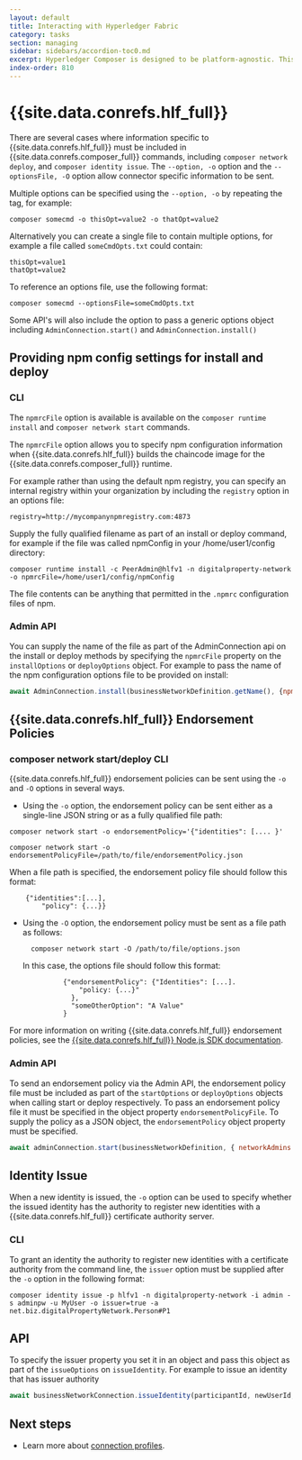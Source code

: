 ```yaml
---
layout: default
title: Interacting with Hyperledger Fabric
category: tasks
section: managing
sidebar: sidebars/accordion-toc0.md
excerpt: Hyperledger Composer is designed to be platform-agnostic. This section is about specifics in relation to interacting with Hyperledger Fabric.
index-order: 810
---
```


# {{site.data.conrefs.hlf_full}}

There are several cases where information specific to {{site.data.conrefs.hlf_full}} must be included in {{site.data.conrefs.composer_full}} commands, including `composer network deploy`, and `composer identity issue`. The `--option, -o` option and the `--optionsFile, -O` option allow connector specific information to be sent.

Multiple options can be specified using the `--option, -o` by repeating the tag, for example:

```
composer somecmd -o thisOpt=value2 -o thatOpt=value2
```

Alternatively you can create a single file to contain multiple options, for example a file called `someCmdOpts.txt` could contain:

```
thisOpt=value1
thatOpt=value2
```

To reference an options file, use the following format:

```
composer somecmd --optionsFile=someCmdOpts.txt
```

Some API's will also include the option to pass a generic options object including `AdminConnection.start()` and `AdminConnection.install()`

## Providing npm config settings for install and deploy

### CLI
The `npmrcFile` option is available is available on the `composer runtime install` and `composer network start` commands.

The `npmrcFile` option allows you to specify npm configuration information when {{site.data.conrefs.hlf_full}} builds the chaincode image for the {{site.data.conrefs.composer_full}} runtime.

For example rather than using the default npm registry, you can specify an internal registry within your organization by including the `registry` option in an options file:

```
registry=http://mycompanynpmregistry.com:4873
```

Supply the fully qualified filename as part of an install or deploy command, for example if the file was called npmConfig
in your /home/user1/config directory:

```
composer runtime install -c PeerAdmin@hlfv1 -n digitalproperty-network -o npmrcFile=/home/user1/config/npmConfig
```

The file contents can be anything that permitted in the `.npmrc` configuration files of npm.

### Admin API

You can supply the name of the file as part of the AdminConnection api on the install or deploy methods by specifying the `npmrcFile` property on the `installOptions` or `deployOptions` object. For example to pass the name of the npm configuration options file to be provided on install:

```javascript
await AdminConnection.install(businessNetworkDefinition.getName(), {npmrcFile: '/tmp/npmrc'});
```


## {{site.data.conrefs.hlf_full}} Endorsement Policies

### composer network start/deploy CLI

{{site.data.conrefs.hlf_full}} endorsement policies can be sent using the `-o` and `-O` options in several ways.

- Using the `-o` option, the endorsement policy can be sent either as a single-line JSON string or as a fully qualified file path:

```
composer network start -o endorsementPolicy='{"identities": [.... }'
```

```
composer network start -o endorsementPolicyFile=/path/to/file/endorsementPolicy.json
```

When a file path is specified, the endorsement policy file should follow this format:

		{"identities":[...],
			"policy": {...}}

- Using the `-O` option, the endorsement policy must be sent as a file path as follows:

        composer network start -O /path/to/file/options.json

	In this case, the options file should follow this format:

				{"endorsementPolicy": {"Identities": [...].
				    "policy: {...}"
				  },
				  "someOtherOption": "A Value"
				}

For more information on writing {{site.data.conrefs.hlf_full}} endorsement policies, see the [{{site.data.conrefs.hlf_full}} Node.js SDK documentation](https://fabric-sdk-node.github.io/global.html#Policy).

### Admin API

To send an endorsement policy via the Admin API, the endorsement policy file must be included as part of the `startOptions` or `deployOptions` objects when calling start or deploy respectively. To pass an endorsement policy file it must be specified in the object property `endorsementPolicyFile`. To supply the policy as a JSON object, the `endorsementPolicy` object property must be specified.

```javascript
await adminConnection.start(businessNetworkDefinition, { networkAdmins: networkAdmins,  endorsementPolicyFile: 'endorsement-policy.json'} );
```

## Identity Issue

When a new identity is issued, the `-o` option can be used to specify whether the issued identity has the authority to register new identities with a {{site.data.conrefs.hlf_full}} certificate authority server.

### CLI

To grant an identity the authority to register new identities with a certificate authority from the command line, the `issuer` option must be supplied after the `-o` option in the following format:

```
composer identity issue -p hlfv1 -n digitalproperty-network -i admin -s adminpw -u MyUser -o issuer=true -a net.biz.digitalPropertyNetwork.Person#P1
```

## API

To specify the issuer property you set it in an object and pass this object as part of the `issueOptions` on `issueIdentity`.
For example to issue an identity that has issuer authority
```javascript
await businessNetworkConnection.issueIdentity(participantId, newUserId, {issuer: true});
```

## Next steps

- Learn more about [connection profiles](../reference/connectionprofile.html).
